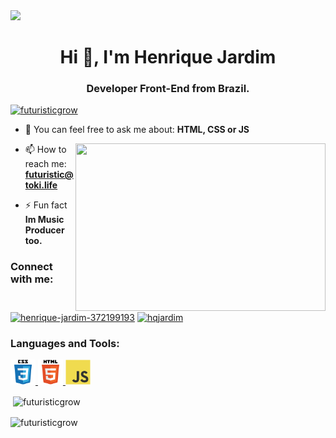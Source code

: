 <link href="https://cdn.jsdelivr.net/npm/bootstrap@5.3.0/dist/css/bootstrap.min.css" rel="stylesheet" integrity="sha384-9ndCyUaIbzAi2FUVXJi0CjmCapSmO7SnpJef0486qhLnuZ2cdeRhO02iuK6FUUVM" crossorigin="anonymous">


<img src="https://media.licdn.com/dms/image/D4D16AQGbUobEt_CpHw/profile-displaybackgroundimage-shrink_350_1400/0/1669801661723?e=1679529600&v=beta&t=UO6-yR3WkbmPOb-2tcT4MtuQM9OTv8giVzWweAPCSfE">
<h1 align="center">Hi 👋, I'm Henrique Jardim</h1>
<h3 align="center">Developer Front-End from Brazil.</h3>

<p align="left"> <a href="https://github.com/ryo-ma/github-profile-trophy"><img src="https://github-profile-trophy.vercel.app/?username=futuristicgrow" alt="futuristicgrow" /></a> </p>

- 💬 You can feel free to ask me about: **HTML, CSS or JS**

<img align="right" src="https://cdn.discordapp.com/attachments/1059472609764462662/1066462747115651113/giphy_1.gif" width="400" height="268" frameBorder="0" class="giphy-embed" allowFullScreen>

- 📫 How to reach me: **futuristic@toki.life**

- ⚡ Fun fact **Im Music Producer too.**

<h3 align="left">Connect with me:</h3>
<p align="left">
<a href="https://linkedin.com/in/henrique-jardim-372199193" target="blank"><img align="center" src="https://raw.githubusercontent.com/rahuldkjain/github-profile-readme-generator/master/src/images/icons/Social/linked-in-alt.svg" alt="henrique-jardim-372199193" height="30" width="40" /></a>
<a href="https://instagram.com/hqjardim" target="blank"><img align="center" src="https://raw.githubusercontent.com/rahuldkjain/github-profile-readme-generator/master/src/images/icons/Social/instagram.svg" alt="hqjardim" height="30" width="40" /></a>
<i class="bi bi-bootstrap"></i>
</p>

<h3 align="left">Languages and Tools:</h3>
<p align="left"> <a href="https://www.w3schools.com/css/" target="_blank" rel="noreferrer"> <img src="https://raw.githubusercontent.com/devicons/devicon/master/icons/css3/css3-original-wordmark.svg" alt="css3" width="40" height="40"/> </a> <a href="https://www.w3.org/html/" target="_blank" rel="noreferrer"> <img src="https://raw.githubusercontent.com/devicons/devicon/master/icons/html5/html5-original-wordmark.svg" alt="html5" width="40" height="40"/> </a> <a href="https://developer.mozilla.org/en-US/docs/Web/JavaScript" target="_blank" rel="noreferrer"> <img src="https://raw.githubusercontent.com/devicons/devicon/master/icons/javascript/javascript-original.svg" alt="javascript" width="40" height="40"/> </a> </p>


<p>&nbsp;<img align="center" src="https://github-readme-stats.vercel.app/api?username=futuristicgrow&show_icons=true&locale=en" alt="futuristicgrow" /></p>

<p><img align="center" src="https://github-readme-streak-stats.herokuapp.com/?user=futuristicgrow&" alt="futuristicgrow" /></p>


